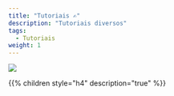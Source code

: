 ```yaml
---
title: "Tutoriais ✍"
description: "Tutoriais diversos"
tags:
  - Tutoriais
weight: 1
---
```


![](/images/undraw_teaching_f1cm.svg?width=400)

{{% children style="h4" description="true" %}}

